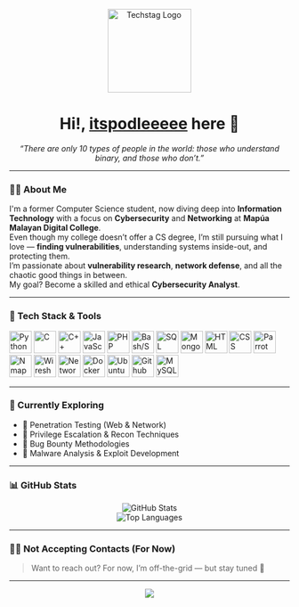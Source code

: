 <p align="center">
  <img src="https://cdn-icons-png.flaticon.com/128/3975/3975090.png" alt="Techstag Logo" width="150" />
</p>

<h1 align="center">Hi!, <a href="https://github.com/itspodleeeee" target="_blank">itspodleeeee</a> here 👋</h1>

<p align="center">
  <em>“There are only 10 types of people in the world: those who understand binary, and those who don’t.”</em>
</p>

---

### 👨‍💻 About Me

I'm a former Computer Science student, now diving deep into **Information Technology** with a focus on **Cybersecurity** and **Networking** at **Mapúa Malayan Digital College**.  
Even though my college doesn’t offer a CS degree, I’m still pursuing what I love — **finding vulnerabilities**, understanding systems inside-out, and protecting them.  
I’m passionate about **vulnerability research**, **network defense**, and all the chaotic good things in between.  
My goal? Become a skilled and ethical **Cybersecurity Analyst**.

---

### 🧰 Tech Stack & Tools

<p align="left">
  <img src="https://icon.icepanel.io/Technology/svg/Python.svg" alt="Python" width="40" height="40" />
  <img src="https://icon.icepanel.io/Technology/svg/C.svg" alt="C" width="40" height="40" />
  <img src="https://icon.icepanel.io/Technology/svg/C%2B%2B-%28CPlusPlus%29.svg" alt="C++" width="40" height="40" />
  <img src="https://icon.icepanel.io/Technology/svg/JavaScript.svg" alt="JavaScript" width="40" height="40" />
  <img src="https://icon.icepanel.io/Technology/svg/PHP.svg" alt="PHP" width="40" height="40" />
  <img src="https://icon.icepanel.io/Technology/svg/Bash.svg" alt="Bash/Shell" width="40" height="40" />
  <img src="https://img.icons8.com/?size=96&id=J6KcaRLsTgpZ&format=png" alt="SQL" width="40" height="40" />
  <img src="https://icon.icepanel.io/Technology/svg/MongoDB.svg" alt="MongoDB" width="40" height="40" />
  <img src="https://icon.icepanel.io/Technology/svg/HTML5.svg" alt="HTML" width="40" height="40" />
  <img src="https://icon.icepanel.io/Technology/svg/CSS3.svg" alt="CSS" width="40" height="40" />
  <img src="https://img.icons8.com/?size=100&id=sA3Bx9WPvcNg&format=png&color=000000" alt="Parrot OS Linux" width="40" height="40" />
  <img src="https://img.icons8.com/?size=100&id=9b5wowKIlo9d&format=png&color=000000" alt="Nmap" width="40" height="40" />
  <img src="https://img.icons8.com/?size=100&id=v5aFhu6h1M57&format=png&color=000000" alt="Wireshark" width="40" height="40" />
  <img src="https://img.icons8.com/?size=100&id=6oFZ7BIVGUGH&format=png&color=000000" alt="Networking" width="40" height="40" />
  <img src="https://icon.icepanel.io/Technology/svg/Docker.svg" alt="Docker" width="40" height="40" />
  <img src="https://icon.icepanel.io/Technology/svg/Ubuntu.svg" alt="Ubuntu" width="40" height="40" />
  <img src="https://icon.icepanel.io/Technology/svg/GitHub.svg" alt="Github" width="40" height="40" />
  <img src="https://icon.icepanel.io/Technology/svg/MySQL.svg" alt="MySQL" width="40" height="40" />
  
</p>

---

### 🔭 Currently Exploring

- 🔐 Penetration Testing (Web & Network)  
- 🧬 Privilege Escalation & Recon Techniques  
- 🐞 Bug Bounty Methodologies  
- 🧠 Malware Analysis & Exploit Development

---

### 📊 GitHub Stats

<p align="center">
  <img src="https://github-readme-stats.vercel.app/api?username=itspodleeeee&show_icons=true&hide_title=true&hide=issues&hide_border=true&theme=tokyonight" alt="GitHub Stats" />
  <br/>
  <img src="https://github-readme-stats.vercel.app/api/top-langs/?username=itspodleeeee&layout=compact&hide_border=true&theme=tokyonight&langs_count=6" alt="Top Languages" />
</p>

---

### 🙅‍♂️ Not Accepting Contacts (For Now)

> Want to reach out? For now, I’m off-the-grid — but stay tuned 👀

---

<p align="center">
  <img src="https://capsule-render.vercel.app/api?type=wave&color=0f0f0f&height=100&section=footer" />
</p>
